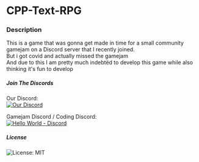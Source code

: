 # CPP-Text-RPG

### Description
This is a game that was gonna get made in time for a small community gamejam on a Discord server that I recently joined. <br> 
But i got covid and actually missed the gamejam <br>
And due to this I am pretty much indebtëd to develop this game while also thinking it's fun to develop



##### Join The Discords
Our Discord: <br>
<a href="https://discord.gg/qtmvDqWwuV"><img src="https://img.shields.io/discord/934542719454425118?color=purple&label=c%2B%2Bdev&logo=discord?style=for-the-badge" alt="Our Discord" /></a> <br>

Gamejam Discord / Coding Discord: <br>
<a href="https://discord.gg/YPw5xAB3TT"><img src="https://img.shields.io/discord/928798050703519775?color=purple&label=Hello%20World&logo=discord?style=for-the-badge" alt="Hello World - Discord"></a>

##### License
<img src="https://img.shields.io/github/license/H4rldev/CPP-Text-RPG?style=for-the-badge" alt="License: MIT"> <br>